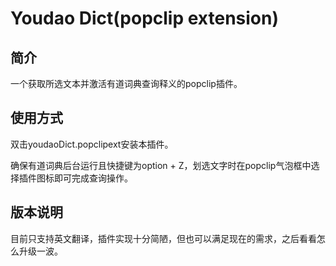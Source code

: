 # Youdao Dict(popclip extension)

## 简介

一个获取所选文本并激活有道词典查询释义的popclip插件。

## 使用方式

双击youdaoDict.popclipext安装本插件。

确保有道词典后台运行且快捷键为option + Z，划选文字时在popclip气泡框中选择插件图标即可完成查询操作。

## 版本说明

目前只支持英文翻译，插件实现十分简陋，但也可以满足现在的需求，之后看看怎么升级一波。
